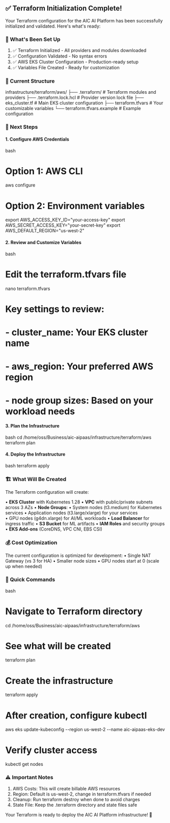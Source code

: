 ## ✅ Terraform Initialization Complete!

Your Terraform configuration for the AIC AI Platform has been successfully initialized and validated. Here's what's ready:

### 🎯 What's Been Set Up

1. ✅ Terraform Initialized - All providers and modules downloaded
2. ✅ Configuration Validated - No syntax errors
3. ✅ AWS EKS Cluster Configuration - Production-ready setup
4. ✅ Variables File Created - Ready for customization

### 📁 Current Structure
infrastructure/terraform/aws/
├── .terraform/                    # Terraform modules and providers
├── .terraform.lock.hcl           # Provider version lock file
├── eks_cluster.tf                # Main EKS cluster configuration
├── terraform.tfvars              # Your customizable variables
└── terraform.tfvars.example      # Example configuration


### 🚀 Next Steps

#### 1. Configure AWS Credentials
bash
# Option 1: AWS CLI
aws configure

# Option 2: Environment variables
export AWS_ACCESS_KEY_ID="your-access-key"
export AWS_SECRET_ACCESS_KEY="your-secret-key"
export AWS_DEFAULT_REGION="us-west-2"


#### 2. Review and Customize Variables
bash
# Edit the terraform.tfvars file
nano terraform.tfvars

# Key settings to review:
# - cluster_name: Your EKS cluster name
# - aws_region: Your preferred AWS region
# - node group sizes: Based on your workload needs


#### 3. Plan the Infrastructure
bash
cd /home/oss/Business/aic-aipaas/infrastructure/terraform/aws
terraform plan


#### 4. Deploy the Infrastructure
bash
terraform apply


### 🏗️ What Will Be Created

The Terraform configuration will create:

• **EKS Cluster** with Kubernetes 1.28
• **VPC** with public/private subnets across 3 AZs
• **Node Groups**:
  • System nodes (t3.medium) for Kubernetes services
  • Application nodes (t3.large/xlarge) for your services  
  • GPU nodes (g4dn.xlarge) for AI/ML workloads
• **Load Balancer** for ingress traffic
• **S3 Bucket** for ML artifacts
• **IAM Roles** and security groups
• **EKS Add-ons** (CoreDNS, VPC CNI, EBS CSI)

### 💰 Cost Optimization

The current configuration is optimized for development:
• Single NAT Gateway (vs 3 for HA)
• Smaller node sizes
• GPU nodes start at 0 (scale up when needed)

### 🔧 Quick Commands

bash
# Navigate to Terraform directory
cd /home/oss/Business/aic-aipaas/infrastructure/terraform/aws

# See what will be created
terraform plan

# Create the infrastructure
terraform apply

# After creation, configure kubectl
aws eks update-kubeconfig --region us-west-2 --name aic-aipaas-eks-dev

# Verify cluster access
kubectl get nodes


### ⚠️ Important Notes

1. AWS Costs: This will create billable AWS resources
2. Region: Default is us-west-2, change in terraform.tfvars if needed
3. Cleanup: Run terraform destroy when done to avoid charges
4. State File: Keep the .terraform directory and state files safe

Your Terraform is ready to deploy the AIC AI Platform infrastructure! 🎉
